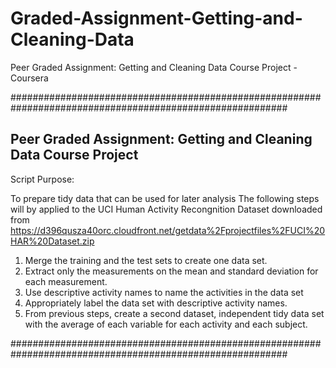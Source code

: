 # Graded-Assignment-Getting-and-Cleaning-Data
Peer Graded Assignment: Getting and Cleaning Data Course Project - Coursera

##########################################################################################################

## Peer Graded Assignment: Getting and Cleaning Data Course Project

Script Purpose:

 To prepare tidy data that can be used for later analysis
 The following steps will by applied to the UCI Human Activity Recongnition Dataset downloaded from 
 https://d396qusza40orc.cloudfront.net/getdata%2Fprojectfiles%2FUCI%20HAR%20Dataset.zip

 1. Merge the training and the test sets to create one data set.
 2. Extract only the measurements on the mean and standard deviation for each measurement. 
 3. Use descriptive activity names to name the activities in the data set
 4. Appropriately label the data set with descriptive activity names. 
 5. From previous steps, create a second dataset, independent tidy data set with the average of each variable for each activity and each subject.

##########################################################################################################
